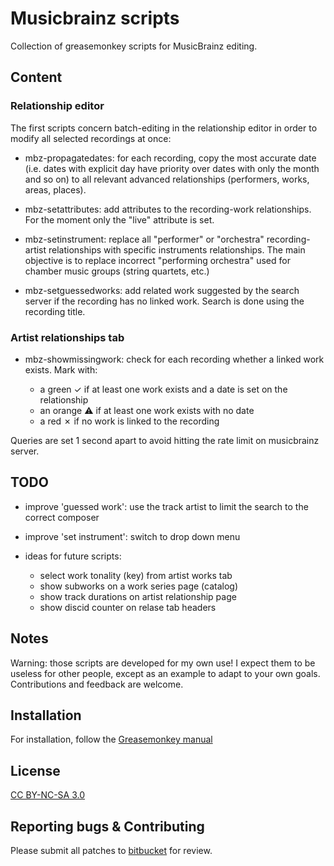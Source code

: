 Musicbrainz scripts
===================

Collection of greasemonkey scripts for MusicBrainz editing.


Content
-------

### Relationship editor

The first scripts concern batch-editing in the relationship editor in order to
modify all selected recordings at once:

* mbz-propagatedates: for each recording, copy the most accurate date (i.e.
dates with explicit day have priority over dates with only the month and so on)
to all relevant advanced relationships (performers, works, areas, places).

* mbz-setattributes: add attributes to the recording-work relationships. For
the moment only the "live" attribute is set.

* mbz-setinstrument: replace all "performer" or "orchestra" recording-artist
relationships with specific instruments relationships. The main objective is to
replace incorrect "performing orchestra" used for chamber music groups (string
quartets, etc.)

* mbz-setguessedworks: add related work suggested by the search server if the
recording has no linked work. Search is done using the recording title.


### Artist relationships tab

* mbz-showmissingwork: check for each recording whether a linked work exists.
  Mark with:

  - a green ✓ if at least one work exists and a date is set on the
  relationship
  - an orange ⚠ if at least one work exists with no date
  - a red ✗ if no work is linked to the recording

Queries are set 1 second apart to avoid hitting the rate limit on musicbrainz
server.


TODO
----

* improve 'guessed work': use the track artist to limit the search to the correct
composer

* improve 'set instrument': switch to drop down menu

* ideas for future scripts:

  - select work tonality (key) from artist works tab
  - show subworks on a work series page (catalog)
  - show track durations on artist relationship page
  - show discid counter on relase tab headers


Notes
-----

Warning: those scripts are developed for my own use! I expect them to be
useless for other people, except as an example to adapt to your own goals.
Contributions and feedback are welcome.


Installation
------------

For installation, follow the [Greasemonkey manual](http://wiki.greasespot.net/Greasemonkey_Manual:Installing_Scripts)


License
-------

[CC BY-NC-SA 3.0](https://creativecommons.org/licenses/by-nc-sa/3.0/)


Reporting bugs & Contributing
-----------------------------

Please submit all patches to [bitbucket](https://bitbucket.org/loujine/musicbrainz-scripts/pull-request) for review.

